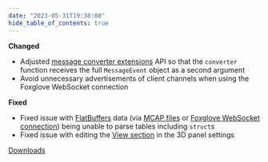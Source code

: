 ```yaml
---
date: "2023-05-31T19:38:08"
hide_table_of_contents: true
---
```


**Changed**

- Adjusted [message converter extensions](https://foxglove.dev/docs/studio/extensions/getting-started#message-converters) API so that the `converter` function receives the full `MessageEvent` object as a second argument
- Avoid unnecessary advertisements of client channels when using the Foxglove WebSocket connection

**Fixed**

- Fixed issue with [FlatBuffers](https://flatbuffers.dev/) data (via [MCAP files](https://foxglove.dev/docs/studio/connection/mcap#files) or [Foxglove WebSocket connection](https://foxglove.dev/docs/studio/connection/custom#foxglove-websocket)) being unable to parse tables including `struct`s
- Fixed issue with editing the [View section](https://foxglove.dev/docs/studio/panels/3d#view) in the 3D panel settings

[Downloads](https://github.com/foxglove/studio/releases/tag/v1.55.0)
